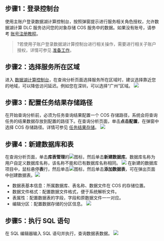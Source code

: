## 步骤1：登录控制台
使用主账户登录数据湖计算控制台，按照弹窗提示进行服务相关角色授权，允许数据湖计算 DLC 服务访问您的对象存储 COS 服务中的数据。如果没有账号，请参考 [账号注册教程](https://www.qcloud.com/document/product/378/8415)。
>?若使用子账户登录数据湖计算控制台进行相关操作，需要进行相关子账户授权，详情可参见 [准备工作](https://cloud.tencent.com/document/product/1342/61546)。

## 步骤2：选择服务所在区域
进入 [数据湖计算控制台](https://console.cloud.tencent.com/dlc)，在查询分析页面选择服务所在区域时，建议选择靠近您的地域，可以降低访问延迟。例如您在深圳，可以选择“广州”区域。
![](https://main.qcloudimg.com/raw/721b9ffa606ffa014bb808e6d21d7a67.png)

## 步骤3：配置任务结果存储路径
在开始查询分析前，必须为任务查询结果配置一个 COS 存储路径，系统会将查询任务的结果数据存放到配置的路径下。在查询分析页面，单击**点击配置**，在弹窗中选择 COS 存储路径。详情可参见 [任务结果存储](https://cloud.tencent.com/document/product/1342/61872)。
![](https://main.qcloudimg.com/raw/7801e2a2b347cac9707a966447c1a227.png)

## 步骤4：新建数据库和表
在查询分析页面，单击**库表管理**的![](https://main.qcloudimg.com/raw/b11192b7791016669333f5321cc6825e.png)图标，然后单击**新建数据库**。数据库名称为用户自定义数据库名称，该名称不能和已有数据库名称相同。
![](https://main.qcloudimg.com/raw/6792f7a7b898d6440635f47c4766b317.png)
在新建的数据库项目中，鼠标悬停**表**行，然后单击![](https://main.qcloudimg.com/raw/b11192b7791016669333f5321cc6825e.png)图标，然后单击**添加数据表**，可在弹出页面中创建数据表。![](https://main.qcloudimg.com/raw/f1f5d94dce74409782f67c10321761b4.png)
- 数据表基本信息：所属数据库、表名称、数据文件在 COS 的存储位置。
- 数据文件格式：配置数据文件格式，便于系统解析文件。
- 表属性：配置数据表的字段，字段和原数据文件一一对应。
- 编辑分区：配置数据存储的分区信息。
![](https://main.qcloudimg.com/raw/cac56a418db68579c0584b6c0ffb913d.png)

## 步骤5：执行 SQL 语句
在 SQL 编辑器输入 SQL 语句并执行，查询数据表数据。
![](https://main.qcloudimg.com/raw/f94a507a7b8c2cf0625814cfdf43b7bb.png)
